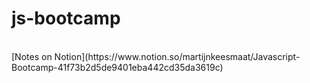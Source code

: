 # js-bootcamp
<br>
[Notes on Notion](https://www.notion.so/martijnkeesmaat/Javascript-Bootcamp-41f73b2d5de9401eba442cd35da3619c)

